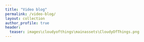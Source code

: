```yaml
---
title: "Video blog"
permalink: /video-blog/
layout: collection
author_profile: true
header:
  teaser: images\cloudyofthings\mainassets\CloudyOfThings.png
---
```

